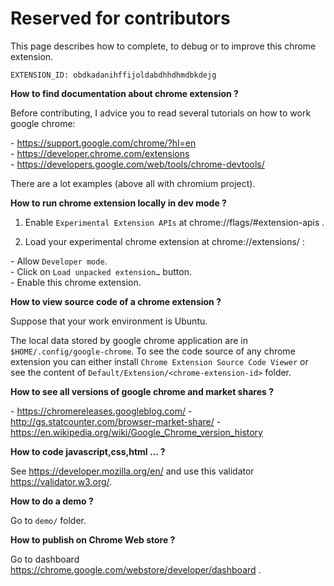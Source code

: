 # Reserved for contributors

This page describes how to complete, to debug or to improve this chrome extension.  

~~~
EXTENSION_ID: obdkadanihffijoldabdhhdhmdbkdejg
~~~

**How to find documentation about chrome extension ?**

Before contributing, I advice you to read several tutorials on how to work google chrome:  

\- https://support.google.com/chrome/?hl=en  
\- https://developer.chrome.com/extensions  
\- https://developers.google.com/web/tools/chrome-devtools/ 

There are a lot examples (above all with chromium project). 
 
**How to run chrome extension locally in dev mode ?**  

1) Enable `Experimental Extension APIs` at chrome://flags/#extension-apis .

2) Load your experimental chrome extension at chrome://extensions/ :
  
\- Allow `Developer mode`.  
\- Click on `Load unpacked extension…` button.  
\- Enable this chrome extension.  

**How to view source code of a chrome extension ?**  

Suppose that your work environment is Ubuntu.  

The local data stored by google chrome application are in `$HOME/.config/google-chrome`. To see the code source of any chrome extension you can either install `Chrome Extension Source Code Viewer` or see the content of `Default/Extension/<chrome-extension-id>` folder. 

**How to see all versions of google chrome and market shares ?**

\- https://chromereleases.googleblog.com/
\- http://gs.statcounter.com/browser-market-share/
\- https://en.wikipedia.org/wiki/Google_Chrome_version_history

**How to code javascript,css,html ... ?**

See https://developer.mozilla.org/en/ and use this validator https://validator.w3.org/.

**How to do a demo ?**

Go to `demo/` folder.

**How to publish on Chrome Web store ?**

Go to dashboard https://chrome.google.com/webstore/developer/dashboard .
